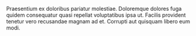 Praesentium ex doloribus pariatur molestiae. Doloremque dolores fuga quidem consequatur quasi repellat voluptatibus ipsa ut. Facilis provident tenetur vero recusandae magnam ad et. Corrupti aut quisquam libero eum modi.